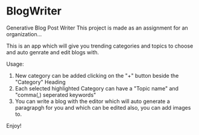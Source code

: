 # BlogWriter

Generative Blog Post Writer
This project is made as an assignment for an organization...

This is an app which will give you trending categories and topics to choose and auto genrate and edit blogs with.

Usage:

1. New category can be added clicking on the "+" button beside the "Category" Heading
2. Each selected highlighted Category can have a "Topic name" and "comma(,) seperated keywords"
3. You can write a blog with the editor which will auto generate a paragrapgh for you and which can be edited also, you can add images to.

Enjoy!
